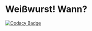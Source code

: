 # Weißwurst! Wann?
[![Codacy Badge](https://api.codacy.com/project/badge/Grade/f918fa68671c46cda02a7c688b463ed6)](https://www.codacy.com/app/alexander-linder/weisswurst-wann?utm_source=github.com&amp;utm_medium=referral&amp;utm_content=SeineEloquenz/weisswurst-wann&amp;utm_campaign=Badge_Grade)
